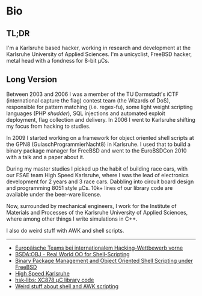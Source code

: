 Bio
===

TL;DR
-----

I'm a Karlsruhe based hacker, working in research and development at the
Karlsruhe University of Applied Sciences. I'm a unicyclist, FreeBSD hacker,
metal head with a fondness for 8-bit µCs.

Long Version
------------

Between 2003 and 2006 I was a member of the TU Darmstadt's iCTF
(international capture the flag) contest team (the Wizards of DoS),
responsible for pattern matching (i.e. regex-fu), some light weight scripting
languages (PHP *shudder*), SQL injections and automated exploit deployment,
flag collection and delivery. In 2006 I went to Karlsruhe shifting my focus
from hacking to studies.

In 2009 I started working on a framework for object oriented shell scripts
at the GPN8 (GulaschProgrammierNacht8) in Karlsruhe. I used that to build a
binary package manager for FreeBSD and went to the EuroBSDCon 2010 with a
talk and a paper about it.

During my master studies I picked up the habit of building race cars,
with our FSAE team High Speed Karlsruhe, where I was the lead of electronics
development for 2 years and 3 race cars. Dabbling into circuit board design
and programming 8051 style µCs. 10k+ lines of our library code are available
under the beer-ware license.

Now, surrounded by mechanical engineers, I work for the Institute of Materials
and Processes of the Karlsruhe University of Applied Sciences, where among
other things I write simulations in C++.

I also do weird stuff with AWK and shell scripts.

----

- [Europäische Teams bei internationalem Hacking-Wettbewerb vorne](http://www.heise.de/security/meldung/Europaeische-Teams-bei-internationalem-Hacking-Wettbewerb-vorne-158175.html)
- [BSDA:OBJ - Real World OO for Shell-Scripting](http://sourceforge.net/p/bsdadminscripts/bsda2/ci/default/tree/src/bsda_obj.md)
- [Binary Package Management and Object Oriented Shell Scripting under FreeBSD](http://2010.eurobsdcon.org/presentations-schedule/paper-detail-view/?tx_ptconfmgm_controller_detail_paper[uid]=17&tx_ptconfmgm_controller_detail_paper[pid]=299)
- [High Speed Karlsruhe](http://highspeed-karlsruhe.de/)
- [hsk-libs: XC878 µC library code](http://sourceforge.net/p/hsk/libs/ci/default/tree/)
- [Weird stuff about shell and AWK scripting](http://angryswarm.blogspot.com/)

